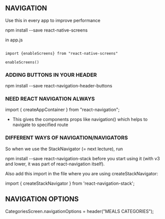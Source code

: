 ## NAVIGATION

Use this in every app to improve performance

npm install --save react-native-screens

in app.js

```

import {enableScreens} from "react-native-screens"

enableScreens()

```

### ADDING BUTTONS IN YOUR HEADER

npm install --save react-navigation-header-buttons

### NEED REACT NAVIGATION ALWAYS

import { createAppContainer } from "react-navigation";

- This gives the components props like navigation() which helps to navigate to specified route

### DIFFERENT WAYS OF NAVIGATION/NAVIGATORS

So when we use the StackNavigator (= next lecture), run

npm install --save react-navigation-stack
before you start using it (with v3 and lower, it was part of react-navigation itself).

Also add this import in the file where you are using createStackNavigator:

import { createStackNavigator } from 'react-navigation-stack';

## NAVIGATION OPTIONS

CategoriesScreen.navigationOptions = header("MEALS CATEGORIES");
